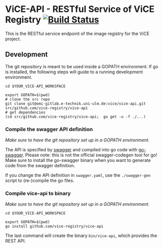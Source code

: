 # ViCE-API - RESTful Service of ViCE Registry [![Build Status](https://travis-ci.org/vice-registry/vice-api.svg?branch=master)](https://travis-ci.org/vice-registry/vice-api)

This is the RESTful service endpoint of the image registry for the ViCE project.

## Development

The git repository is meant to be used inside a GOPATH environment. 
If go is installed, the following steps will guide to a running development environment.

```
cd $YOUR_VICE-API_WORKSPACE

export GOPATH=$(pwd)
# clone the src repo
git clone git@omi-gitlab.e-technik.uni-ulm.de:vice/vice-api.git src/github.com/vice-registry/vice-api
# get dependencies
(cd src/github.com/vice-registry/vice-api;  go get -u -f ./...)
```

### Compile the swagger API definition
*Make sure to have the git repository set up in a GOPATH environment.*

The API is specified by [swagger](http://swagger.io/) and compiled into go code with [go-swagger](https://goswagger.io/).
Please note: this is not the official swagger-codegen tool for go!
Make sure to install the go-swagger binary when you want to generate code from the swagger definition.

If you change the API definition in `swagger.yaml`, use the `./swagger-gen` script to (re-)compile the go files.

### Compile vice-api to binary
*Make sure to have the git repository set up in a GOPATH environment.*

```
cd $YOUR_VICE-API_WORKSPACE

export GOPATH=$(pwd)
go install github.com/vice-registry/vice-api
```

The last command will create the binary `bin/vice-api`, which provides the REST API.
